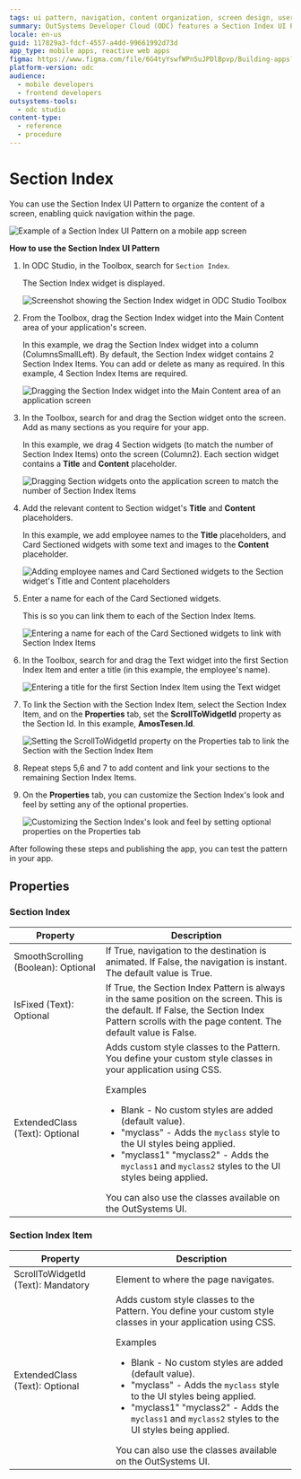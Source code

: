 ```yaml
---
tags: ui pattern, navigation, content organization, screen design, user interface
summary: OutSystems Developer Cloud (ODC) features a Section Index UI Pattern for efficient content organization and navigation within app screens.
locale: en-us
guid: 117829a3-fdcf-4557-a4dd-99661992d73d
app_type: mobile apps, reactive web apps
figma: https://www.figma.com/file/6G4tyYswfWPn5uJPDlBpvp/Building-apps?type=design&node-id=3208%3A17605&t=ZwHw8hXeFhwYsO5V-1
platform-version: odc
audience:
  - mobile developers
  - frontend developers
outsystems-tools:
  - odc studio
content-type:
  - reference
  - procedure
---
```


# Section Index

You can use the Section Index UI Pattern to organize the content of a screen, enabling quick navigation within the page.

![Example of a Section Index UI Pattern on a mobile app screen](images/sectionindex-example.png "Section Index Example")

**How to use the Section Index UI Pattern**

1. In ODC Studio, in the Toolbox, search for `Section Index`.

    The Section Index widget is displayed.

    ![Screenshot showing the Section Index widget in ODC Studio Toolbox](images/sectionindex-widget-ss.png "Section Index Widget")

1. From the Toolbox, drag the Section Index widget into the Main Content area of your application's screen.

    In this example, we drag the Section Index widget into a column (ColumnsSmallLeft). By default, the Section Index widget contains 2 Section Index Items. You can add or delete as many as required. In this example, 4 Section Index Items are required.

    ![Dragging the Section Index widget into the Main Content area of an application screen](images/sectionindex-dragwidget-ss.png "Drag Widget to Screen")

1. In the Toolbox, search for and drag the Section widget onto the screen. Add as many sections as you require for your app.

    In this example, we drag 4 Section widgets (to match the number of Section Index Items) onto the screen (Column2). Each section widget contains a **Title** and **Content** placeholder. 

    ![Dragging Section widgets onto the application screen to match the number of Section Index Items](images/sectionindex-section-ss.png "Drag Section to Screen")

1. Add the relevant content to Section widget's **Title** and **Content** placeholders.

    In this example, we add employee names to the **Title** placeholders, and Card Sectioned widgets with some text and images to the **Content** placeholder. 

    ![Adding employee names and Card Sectioned widgets to the Section widget's Title and Content placeholders](images/sectionindex-card-ss.png "Add Content to Section Widget")

1. Enter a name for each of the Card Sectioned widgets.
    
    This is so you can link them to each of the Section Index Items.

    ![Entering a name for each of the Card Sectioned widgets to link with Section Index Items](images/sectionindex-cardname-ss.png "Enter Name for Card Sectioned")
   
1.  In the Toolbox, search for and drag the Text widget into the first Section Index Item and enter a title (in this example, the employee's name). 

    ![Entering a title for the first Section Index Item using the Text widget](images/sectionindex-item-ss.png "Enter a Section Index Item Title")

1. To link the Section with the Section Index Item, select the Section Index Item, and on the **Properties** tab, set the **ScrollToWidgetId** property as the Section Id. In this example,  **AmosTesen.Id**.

    ![Setting the ScrollToWidgetId property on the Properties tab to link the Section with the Section Index Item](images/sectionindex-properties-id-ss.png "Set the Section Id")

1. Repeat steps 5,6 and 7 to add content and link your sections to the remaining Section Index Items.

1. On the **Properties** tab, you can customize the Section Index's look and feel by setting any of the optional properties.

    ![Customizing the Section Index's look and feel by setting optional properties on the Properties tab](images/sectionindex-properties-ss.png "Set the Section Index pattern Properties")

After following these steps and publishing the app, you can test the pattern in your app.

## Properties

### Section Index

| **Property** | **Description** |
|---|---|
|SmoothScrolling (Boolean): Optional | If True, navigation to the destination is animated. If False, the navigation is instant. The default value is True.|
|IsFixed (Text): Optional | If True, the Section Index Pattern is always in the same position on the screen. This is the default. If False, the Section Index Pattern scrolls with the page content. The default value is False.|
|ExtendedClass (Text): Optional | Adds custom style classes to the Pattern. You define your custom style classes in your application using CSS. <p>Examples <ul><li>Blank - No custom styles are added (default value).</li><li>"myclass" - Adds the ``myclass`` style to the UI styles being applied.</li><li>"myclass1" "myclass2" - Adds the ``myclass1`` and ``myclass2`` styles to the UI styles being applied.</li></ul></p>You can also use the classes available on the OutSystems UI. |


### Section Index Item

| **Property** | **Description** |
|---|---|
|ScrollToWidgetId (Text): Mandatory | Element to where the page navigates.|
|ExtendedClass (Text): Optional | Adds custom style classes to the Pattern. You define your custom style classes in your application using CSS. <p>Examples <ul><li>Blank - No custom styles are added (default value).</li><li>"myclass" - Adds the ``myclass`` style to the UI styles being applied.</li><li>"myclass1" "myclass2" - Adds the ``myclass1`` and ``myclass2`` styles to the UI styles being applied.</li></ul></p>You can also use the classes available on the OutSystems UI. |

